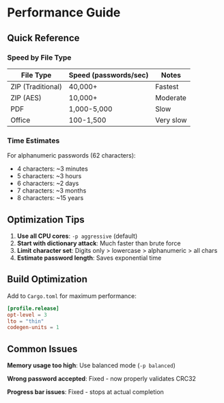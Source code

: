 # Performance Guide

## Quick Reference

### Speed by File Type

| File Type | Speed (passwords/sec) | Notes |
|-----------|---------------------|-------|
| ZIP (Traditional) | 40,000+ | Fastest |
| ZIP (AES) | 10,000+ | Moderate |
| PDF | 1,000-5,000 | Slow |
| Office | 100-1,500 | Very slow |

### Time Estimates

For alphanumeric passwords (62 characters):
- 4 characters: ~3 minutes
- 5 characters: ~3 hours
- 6 characters: ~2 days
- 7 characters: ~3 months
- 8 characters: ~15 years

## Optimization Tips

1. **Use all CPU cores**: `-p aggressive` (default)
2. **Start with dictionary attack**: Much faster than brute force
3. **Limit character set**: Digits only > lowercase > alphanumeric > all chars
4. **Estimate password length**: Saves exponential time

## Build Optimization

Add to `Cargo.toml` for maximum performance:
```toml
[profile.release]
opt-level = 3
lto = "thin"
codegen-units = 1
```

## Common Issues

**Memory usage too high**: Use balanced mode (`-p balanced`)

**Wrong password accepted**: Fixed - now properly validates CRC32

**Progress bar issues**: Fixed - stops at actual completion